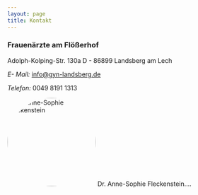 ```yaml
---
layout: page
title: Kontakt
---
```


### Frauenärzte am Flößerhof

Adolph-Kolping-Str. 130a
D - 86899 Landsberg am Lech

*E- Mail:* info@gyn-landsberg.de

*Telefon:* 0049 8191 1313


<img src="/images/dr-fleckenstein.jpg" alt="Dr. Anne-Sophie Fleckenstein" style="width:200px; border-radius: 100%;" class="round">
Dr. Anne-Sophie Fleckenstein.... 

